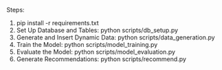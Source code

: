 

Steps:
1. pip install -r requirements.txt
2. Set Up Database and Tables: python scripts/db_setup.py
3. Generate and Insert Dynamic Data: python scripts/data_generation.py
4. Train the Model: python scripts/model_training.py
5. Evaluate the Model: python scripts/model_evaluation.py
6. Generate Recommendations: python scripts/recommend.py


